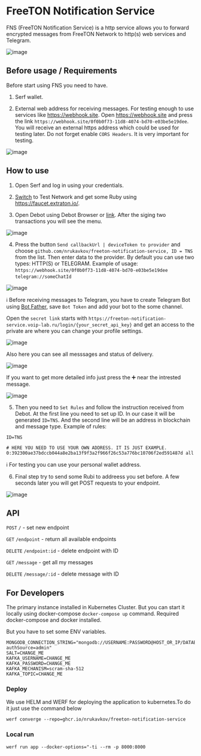 # FreeTON Notification Service

FNS (FreeTON Notification Service) is a http service allows you to forward encrypted messages from FreeTON Network to http(s) web services and Telegram.

![image](https://user-images.githubusercontent.com/54890287/137313126-703cbaed-85fd-4007-be5d-c1d4317ebd85.png)

## Before usage / Requirements

Before start using FNS you need to have.

1. Serf wallet.

2. External web address for receiving messages. For testing enough to use services like https://webhook.site. Open https://webhook.site and press the link `https://webhook.site/0f0b0f73-11d8-4074-bd70-e03be5e19dee`. You will receive an external https address which could be used for testing later. Do not forget enable `CORS Headers`. It is very important for testing.

![image](https://user-images.githubusercontent.com/54890287/137189597-3c6219d6-1888-470e-a9f3-6d27f60a0444.png)

## How to use

1. Open Serf and log in using your credentials.

2. [Switch](https://help.ton.surf/ru-RU/support/solutions/articles/77000267280-%D0%9E%D1%81%D0%BD%D0%BE%D0%B2%D0%BD%D0%B0%D1%8F-%D0%B8-%D1%82%D0%B5%D1%81%D1%82%D0%BE%D0%B2%D0%B0%D1%8F-%D1%81%D0%B5%D1%82%D0%B8-mainnet-devnet-) to Test Network and get some Ruby using https://faucet.extraton.io/. 

3. Open Debot using Debot Browser or [link](https://web.ton.surf/debot?address=0%3A433f7b97e4e613397175a2d9d1094643b5b90d1f095c423997f95fbf905a3ae3&net=devnet). After the siging two transactions you will see the menu.

![image](https://user-images.githubusercontent.com/54890287/134902058-b2459691-9aeb-437b-96cf-69d4db7f5342.png)

4. Press the button `Send callbackUrl | deviceToken to provider` and choose `github.com/nrukavkov/freeton-notification-service, ID = TNS` from the list. Then enter data to the provider. By default you can use two types: HTTP(S) or TELEGRAM. Example of usage: 
`https://webhook.site/0f0b0f73-11d8-4074-bd70-e03be5e19dee`
`telegram://someChatId`

![image](https://user-images.githubusercontent.com/54890287/137191104-88ea853e-9857-413f-82cf-aadb3b98fae1.png)

ℹ️ Before receiving messages to Telegram, you have to create Telegram Bot using [Bot Father](https://telegram.me/BotFather), save `Bot Token` and add your bot to the some channel. 

Open the `secret link` starts with `https://freeton-notification-service.voip-lab.ru/login/{your_secret_api_key}` and get an access to the private are where you can change your profile settings.

![image](https://user-images.githubusercontent.com/54890287/137192047-524d2d08-caf8-400d-ba21-3271860aed3f.png)

Also here you can see all messsages and status of delivery.

![image](https://user-images.githubusercontent.com/54890287/137192240-dcfd0c61-0039-4d75-afc9-ad8445872308.png)

If you want to get more detailed info just press the ➕ near the intrested message.

![image](https://user-images.githubusercontent.com/54890287/137192484-a8f6cd75-4c77-438b-bd3e-9757e0553c8c.png)

5. Then you need to `Set Rules` and follow the instruction received from Debot. At the first line you need to set up ID. In our case it will be generated `ID=TNS`. And the second line will be an address in blockchain and message type. Example of rules:

```
ID=TNS

# HERE YOU NEED TO USE YOUR OWN ADDRESS. IT IS JUST EXAMPLE.
0:392300ae37bdccb044a8e2ba13f9f3a2f966f26c53a776bc10706f2ed591487d all
```

ℹ️ For testing you can use your personal wallet address.

6. Final step try to send some Rubi to addreess you set before. A few seconds later you will get POST requests to your endpoint.  

![image](https://user-images.githubusercontent.com/54890287/135270524-f89214ce-360b-4113-8d7c-d9ab71682d6a.png)

## API

`POST` `/` - set new endpoint

`GET` `/endpoint` - return all available endpoints

`DELETE` `/endpoint:id` - delete endpoint with ID

`GET` `/message` - get all my messages

`DELETE` `/message/:id` - delete message with ID

## For Developers

The primary instance installed in Kubernetes Cluster. But you can start it locally using docker-compose `docker-compose up` command. Required docker-compose and docker installed.

But you have to set some ENV variables. 

```
MONGODB_CONNECTION_STRING="mongodb://USERNAME:PASSWORD@HOST_OR_IP/DATABASE?authSource=admin"
SALT=CHANGE_ME
KAFKA_USERNAME=CHANGE_ME
KAFKA_PASSWORD=CHANGE_ME
KAFKA_MECHANISM=scram-sha-512
KAFKA_TOPIC=CHANGE_ME
```

### Deploy

We use HELM and WERF for deploying the application to kubernetes.To do it just use the command below

```werf converge --repo=ghcr.io/nrukavkov/freeton-notification-service```

### Local run

```werf run app --docker-options="-ti --rm -p 8000:8000```
